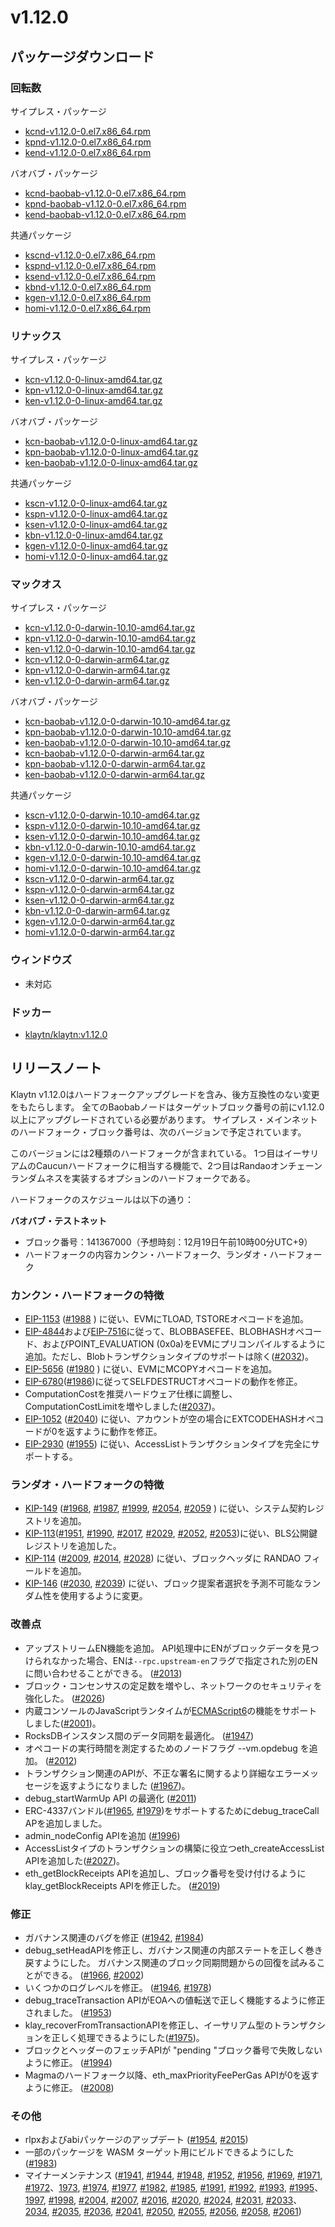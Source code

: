# v1.12.0

## パッケージダウンロード<a id="package-downloads"></a>

### 回転数<a id="rpm"></a>

サイプレス・パッケージ

- [kcnd-v1.12.0-0.el7.x86_64.rpm](https://packages.klaytn.net/klaytn/v1.12.0/kcnd-v1.12.0-0.el7.x86_64.rpm)
- [kpnd-v1.12.0-0.el7.x86_64.rpm](https://packages.klaytn.net/klaytn/v1.12.0/kpnd-v1.12.0-0.el7.x86_64.rpm)
- [kend-v1.12.0-0.el7.x86_64.rpm](https://packages.klaytn.net/klaytn/v1.12.0/kend-v1.12.0-0.el7.x86_64.rpm)

バオバブ・パッケージ

- [kcnd-baobab-v1.12.0-0.el7.x86_64.rpm](https://packages.klaytn.net/klaytn/v1.12.0/kcnd-baobab-v1.12.0-0.el7.x86_64.rpm)
- [kpnd-baobab-v1.12.0-0.el7.x86_64.rpm](https://packages.klaytn.net/klaytn/v1.12.0/kpnd-baobab-v1.12.0-0.el7.x86_64.rpm)
- [kend-baobab-v1.12.0-0.el7.x86_64.rpm](https://packages.klaytn.net/klaytn/v1.12.0/kend-baobab-v1.12.0-0.el7.x86_64.rpm)

共通パッケージ

- [kscnd-v1.12.0-0.el7.x86_64.rpm](https://packages.klaytn.net/klaytn/v1.12.0/kscnd-v1.12.0-0.el7.x86_64.rpm)
- [kspnd-v1.12.0-0.el7.x86_64.rpm](https://packages.klaytn.net/klaytn/v1.12.0/kspnd-v1.12.0-0.el7.x86_64.rpm)
- [ksend-v1.12.0-0.el7.x86_64.rpm](https://packages.klaytn.net/klaytn/v1.12.0/ksend-v1.12.0-0.el7.x86_64.rpm)
- [kbnd-v1.12.0-0.el7.x86_64.rpm](https://packages.klaytn.net/klaytn/v1.12.0/kbnd-v1.12.0-0.el7.x86_64.rpm)
- [kgen-v1.12.0-0.el7.x86_64.rpm](https://packages.klaytn.net/klaytn/v1.12.0/kgen-v1.12.0-0.el7.x86_64.rpm)
- [homi-v1.12.0-0.el7.x86_64.rpm](https://packages.klaytn.net/klaytn/v1.12.0/homi-v1.12.0-0.el7.x86_64.rpm)

### リナックス<a id="linux"></a>

サイプレス・パッケージ

- [kcn-v1.12.0-0-linux-amd64.tar.gz](https://packages.klaytn.net/klaytn/v1.12.0/kcn-v1.12.0-0-linux-amd64.tar.gz)
- [kpn-v1.12.0-0-linux-amd64.tar.gz](https://packages.klaytn.net/klaytn/v1.12.0/kpn-v1.12.0-0-linux-amd64.tar.gz)
- [ken-v1.12.0-0-linux-amd64.tar.gz](https://packages.klaytn.net/klaytn/v1.12.0/ken-v1.12.0-0-linux-amd64.tar.gz)

バオバブ・パッケージ

- [kcn-baobab-v1.12.0-0-linux-amd64.tar.gz](https://packages.klaytn.net/klaytn/v1.12.0/kcn-baobab-v1.12.0-0-linux-amd64.tar.gz)
- [kpn-baobab-v1.12.0-0-linux-amd64.tar.gz](https://packages.klaytn.net/klaytn/v1.12.0/kpn-baobab-v1.12.0-0-linux-amd64.tar.gz)
- [ken-baobab-v1.12.0-0-linux-amd64.tar.gz](https://packages.klaytn.net/klaytn/v1.12.0/ken-baobab-v1.12.0-0-linux-amd64.tar.gz)

共通パッケージ

- [kscn-v1.12.0-0-linux-amd64.tar.gz](https://packages.klaytn.net/klaytn/v1.12.0/kscn-v1.12.0-0-linux-amd64.tar.gz)
- [kspn-v1.12.0-0-linux-amd64.tar.gz](https://packages.klaytn.net/klaytn/v1.12.0/kspn-v1.12.0-0-linux-amd64.tar.gz)
- [ksen-v1.12.0-0-linux-amd64.tar.gz](https://packages.klaytn.net/klaytn/v1.12.0/ksen-v1.12.0-0-linux-amd64.tar.gz)
- [kbn-v1.12.0-0-linux-amd64.tar.gz](https://packages.klaytn.net/klaytn/v1.12.0/kbn-v1.12.0-0-linux-amd64.tar.gz)
- [kgen-v1.12.0-0-linux-amd64.tar.gz](https://packages.klaytn.net/klaytn/v1.12.0/kgen-v1.12.0-0-linux-amd64.tar.gz)
- [homi-v1.12.0-0-linux-amd64.tar.gz](https://packages.klaytn.net/klaytn/v1.12.0/homi-v1.12.0-0-linux-amd64.tar.gz)

### マックオス<a id="macos"></a>

サイプレス・パッケージ

- [kcn-v1.12.0-0-darwin-10.10-amd64.tar.gz](https://packages.klaytn.net/klaytn/v1.12.0/kcn-v1.12.0-0-darwin-10.10-amd64.tar.gz)
- [kpn-v1.12.0-0-darwin-10.10-amd64.tar.gz](https://packages.klaytn.net/klaytn/v1.12.0/kpn-v1.12.0-0-darwin-10.10-amd64.tar.gz)
- [ken-v1.12.0-0-darwin-10.10-amd64.tar.gz](https://packages.klaytn.net/klaytn/v1.12.0/ken-v1.12.0-0-darwin-10.10-amd64.tar.gz)
- [kcn-v1.12.0-0-darwin-arm64.tar.gz](https://packages.klaytn.net/klaytn/v1.12.0/kcn-v1.12.0-0-darwin-arm64.tar.gz)
- [kpn-v1.12.0-0-darwin-arm64.tar.gz](https://packages.klaytn.net/klaytn/v1.12.0/kpn-v1.12.0-0-darwin-arm64.tar.gz)
- [ken-v1.12.0-0-darwin-arm64.tar.gz](https://packages.klaytn.net/klaytn/v1.12.0/ken-v1.12.0-0-darwin-arm64.tar.gz)

バオバブ・パッケージ

- [kcn-baobab-v1.12.0-0-darwin-10.10-amd64.tar.gz](https://packages.klaytn.net/klaytn/v1.12.0/kcn-baobab-v1.12.0-0-darwin-10.10-amd64.tar.gz)
- [kpn-baobab-v1.12.0-0-darwin-10.10-amd64.tar.gz](https://packages.klaytn.net/klaytn/v1.12.0/kpn-baobab-v1.12.0-0-darwin-10.10-amd64.tar.gz)
- [ken-baobab-v1.12.0-0-darwin-10.10-amd64.tar.gz](https://packages.klaytn.net/klaytn/v1.12.0/ken-baobab-v1.12.0-0-darwin-10.10-amd64.tar.gz)
- [kcn-baobab-v1.12.0-0-darwin-arm64.tar.gz](https://packages.klaytn.net/klaytn/v1.12.0/kcn-baobab-v1.12.0-0-darwin-arm64.tar.gz)
- [kpn-baobab-v1.12.0-0-darwin-arm64.tar.gz](https://packages.klaytn.net/klaytn/v1.12.0/kpn-baobab-v1.12.0-0-darwin-10.10-amd64.tar.gz)
- [ken-baobab-v1.12.0-0-darwin-arm64.tar.gz](https://packages.klaytn.net/klaytn/v1.12.0/ken-baobab-v1.12.0-0-darwin-10.10-amd64.tar.gz)

共通パッケージ

- [kscn-v1.12.0-0-darwin-10.10-amd64.tar.gz](https://packages.klaytn.net/klaytn/v1.12.0/kscn-v1.12.0-0-darwin-10.10-amd64.tar.gz)
- [kspn-v1.12.0-0-darwin-10.10-amd64.tar.gz](https://packages.klaytn.net/klaytn/v1.12.0/kspn-v1.12.0-0-darwin-10.10-amd64.tar.gz)
- [ksen-v1.12.0-0-darwin-10.10-amd64.tar.gz](https://packages.klaytn.net/klaytn/v1.12.0/ksen-v1.12.0-0-darwin-10.10-amd64.tar.gz)
- [kbn-v1.12.0-0-darwin-10.10-amd64.tar.gz](https://packages.klaytn.net/klaytn/v1.12.0/kbn-v1.12.0-0-darwin-10.10-amd64.tar.gz)
- [kgen-v1.12.0-0-darwin-10.10-amd64.tar.gz](https://packages.klaytn.net/klaytn/v1.12.0/kgen-v1.12.0-0-darwin-10.10-amd64.tar.gz)
- [homi-v1.12.0-0-darwin-10.10-amd64.tar.gz](https://packages.klaytn.net/klaytn/v1.12.0/homi-v1.12.0-0-darwin-10.10-amd64.tar.gz)
- [kscn-v1.12.0-0-darwin-arm64.tar.gz](https://packages.klaytn.net/klaytn/v1.12.0/kscn-v1.12.0-0-darwin-arm64.tar.gz)
- [kspn-v1.12.0-0-darwin-arm64.tar.gz](https://packages.klaytn.net/klaytn/v1.12.0/kspn-v1.12.0-0-darwin-arm64.tar.gz)
- [ksen-v1.12.0-0-darwin-arm64.tar.gz](https://packages.klaytn.net/klaytn/v1.12.0/ksen-v1.12.0-0-darwin-arm64.tar.gz)
- [kbn-v1.12.0-0-darwin-arm64.tar.gz](https://packages.klaytn.net/klaytn/v1.12.0/kbn-v1.12.0-0-darwin-arm64.tar.gz)
- [kgen-v1.12.0-0-darwin-arm64.tar.gz](https://packages.klaytn.net/klaytn/v1.12.0/kgen-v1.12.0-0-darwin-arm64.tar.gz)
- [homi-v1.12.0-0-darwin-arm64.tar.gz](https://packages.klaytn.net/klaytn/v1.12.0/homi-v1.12.0-0-darwin-arm64.tar.gz)

### ウィンドウズ<a id="windows"></a>

- 未対応

### ドッカー<a id="docker"></a>

- [klaytn/klaytn:v1.12.0](https://hub.docker.com/r/klaytn/klaytn)

## リリースノート<a id="release-notes"></a>

Klaytn v1.12.0はハードフォークアップグレードを含み、後方互換性のない変更をもたらします。 全てのBaobabノードはターゲットブロック番号の前にv1.12.0以上にアップグレードされている必要があります。 サイプレス・メインネットのハードフォーク・ブロック番号は、次のバージョンで予定されています。

このバージョンには2種類のハードフォークが含まれている。 1つ目はイーサリアムのCaucunハードフォークに相当する機能で、2つ目はRandaoオンチェーンランダムネスを実装するオプションのハードフォークである。

ハードフォークのスケジュールは以下の通り：

**バオバブ・テストネット**

- ブロック番号：141367000（予想時刻：12月19日午前10時00分UTC+9）
- ハードフォークの内容カンクン・ハードフォーク、ランダオ・ハードフォーク

### カンクン・ハードフォークの特徴

- [EIP-1153](https://eips.ethereum.org/EIPS/eip-1153) ([#1988](https://github.com/klaytn/klaytn/pull/1988) ) に従い、EVMにTLOAD, TSTOREオペコードを追加。
- [EIP-4844](\[https://eips.ethereum.org/EIPS/eip-4844])および[EIP-7516](\[https://eips.ethereum.org/EIPS/eip-7516])に従って、BLOBBASEFEE、BLOBHASHオペコード、およびPOINT_EVALUATION (0x0a)をEVMにプリコンパイルするように追加。ただし、Blobトランザクションタイプのサポートは除く([#2032](https://github.com/klaytn/klaytn/pull/2032))。
- [EIP-5656](https://eips.ethereum.org/EIPS/eip-5656) ([#1980](https://github.com/klaytn/klaytn/pull/1980) ) に従い、EVMにMCOPYオペコードを追加。
- [EIP-6780](\[https://eips.ethereum.org/EIPS/eip-6780])([#1986](https://github.com/klaytn/klaytn/pull/1986))に従ってSELFDESTRUCTオペコードの動作を修正。
- ComputationCostを推奨ハードウェア仕様に調整し、ComputationCostLimitを増やしました([#2037](https://github.com/klaytn/klaytn/pull/2037))。
- [EIP-1052](https://eips.ethereum.org/EIPS/eip-1052) ([#2040](https://github.com/klaytn/klaytn/pull/2040)) に従い、アカウントが空の場合にEXTCODEHASHオペコードが0を返すように動作を修正。
- [EIP-2930](https://eips.ethereum.org/EIPS/eip-2930) ([#1955](https://github.com/klaytn/klaytn/pull/1955)) に従い、AccessListトランザクションタイプを完全にサポートする。

### ランダオ・ハードフォークの特徴

- [KIP-149](https://github.com/klaytn/kips/issues/149) ([#1968](https://github.com/klaytn/klaytn/pull/1968), [#1987](https://github.com/klaytn/klaytn/pull/1987), [#1999](https://github.com/klaytn/klaytn/pull/1999), [#2054](https://github.com/klaytn/klaytn/pull/2054), [#2059](https://github.com/klaytn/klaytn/pull/2059) ) に従い、システム契約レジストリを追加。
- [KIP-113](https://github.com/klaytn/kips/issues/113)([#1951](https://github.com/klaytn/klaytn/pull/1951), [#1990](https://github.com/klaytn/klaytn/pull/1990), [#2017](https://github.com/klaytn/klaytn/pull/2017), [#2029](https://github.com/klaytn/klaytn/pull/2029), [#2052](https://github.com/klaytn/klaytn/pull/2052), [#2053](https://github.com/klaytn/klaytn/pull/2053))に従い、BLS公開鍵レジストリを追加した。
- [KIP-114](https://github.com/klaytn/kips/issues/114) ([#2009](https://github.com/klaytn/klaytn/pull/2009), [#2014](https://github.com/klaytn/klaytn/pull/2014), [#2028](https://github.com/klaytn/klaytn/pull/2028)) に従い、ブロックヘッダに RANDAO フィールドを追加。
- [KIP-146](https://github.com/klaytn/kips/issues/146) ([#2030](https://github.com/klaytn/klaytn/pull/2030), [#2039](https://github.com/klaytn/klaytn/pull/2039)) に従い、ブロック提案者選択を予測不可能なランダム性を使用するように変更。

### 改善点

- アップストリームEN機能を追加。 API処理中にENがブロックデータを見つけられなかった場合、ENは`--rpc.upstream-en`フラグで指定された別のENに問い合わせることができる。 ([#2013](https://github.com/klaytn/klaytn/pull/2013))
- ブロック・コンセンサスの定足数を増やし、ネットワークのセキュリティを強化した。 ([#2026](https://github.com/klaytn/klaytn/pull/2026))
- 内蔵コンソールのJavaScriptランタイムが[ECMAScript6](http://es6-features.org/)の機能をサポートしました([#2001](https://github.com/klaytn/klaytn/pull/2001))。
- RocksDBインスタンス間のデータ同期を最適化。 ([#1947](https://github.com/klaytn/klaytn/pull/1947))
- オペコードの実行時間を測定するためのノードフラグ --vm.opdebug を追加。 ([#2012](https://github.com/klaytn/klaytn/pull/2012))
- トランザクション関連のAPIが、不正な署名に関するより詳細なエラーメッセージを返すようになりました ([#1967](https://github.com/klaytn/klaytn/pull/1967))。
- debug_startWarmUp API の最適化 ([#2011](https://github.com/klaytn/klaytn/pull/2011))
- ERC-4337バンドル([#1965](https://github.com/klaytn/klaytn/pull/1965), [#1979](https://github.com/klaytn/klaytn/pull/1979))をサポートするためにdebug_traceCall APを追加しました。
- admin_nodeConfig APIを追加 ([#1996](https://github.com/klaytn/klaytn/pull/1996))
- AccessListタイプのトランザクションの構築に役立つeth_createAccessList APIを追加した([#2027](https://github.com/klaytn/klaytn/pull/2027))。
- eth_getBlockReceipts APIを追加し、ブロック番号を受け付けるようにklay_getBlockReceipts APIを修正した。 ([#2019](https://github.com/klaytn/klaytn/pull/2019))

### 修正

- ガバナンス関連のバグを修正 ([#1942](https://github.com/klaytn/klaytn/pull/1942), [#1984](https://github.com/klaytn/klaytn/pull/1984))
- debug_setHeadAPIを修正し、ガバナンス関連の内部ステートを正しく巻き戻すようにした。 ガバナンス関連のブロック同期問題からの回復を試みることができる。 ([#1966](https://github.com/klaytn/klaytn/pull/1966), [#2002](https://github.com/klaytn/klaytn/pull/2002))
- いくつかのログレベルを修正。 ([#1946](https://github.com/klaytn/klaytn/pull/1946), [#1978](https://github.com/klaytn/klaytn/pull/1978))
- debug_traceTransaction APIがEOAへの値転送で正しく機能するように修正されました。 ([#1953](https://github.com/klaytn/klaytn/pull/1953))
- klay_recoverFromTransactionAPIを修正し、イーサリアム型のトランザクションを正しく処理できるようにした([#1975](https://github.com/klaytn/klaytn/pull/1975))。
- ブロックとヘッダーのフェッチAPIが "pending "ブロック番号で失敗しないように修正。 ([#1994](https://github.com/klaytn/klaytn/pull/1994))
- Magmaのハードフォーク以降、eth_maxPriorityFeePerGas APIが0を返すように修正。 ([#2008](https://github.com/klaytn/klaytn/pull/2008))

### その他

- rlpxおよびabiパッケージのアップデート ([#1954](https://github.com/klaytn/klaytn/pull/1954), [#2015](https://github.com/klaytn/klaytn/pull/2015))
- 一部のパッケージを WASM ターゲット用にビルドできるようにした ([#1983](https://github.com/klaytn/klaytn/pull/1983))
- マイナーメンテナンス ([#1941](https://github.com/klaytn/klaytn/pull/1941), [#1944](https://github.com/klaytn/klaytn/pull/1944), [#1948](https://github.com/klaytn/klaytn/pull/1948), [#1952](https://github.com/klaytn/klaytn/pull/1952), [#1956](https://github.com/klaytn/klaytn/pull/1956), [#1969](https://github.com/klaytn/klaytn/pull/1969), [#1971](https://github.com/klaytn/klaytn/pull/1971), [#1972](https://github.com/klaytn/klaytn/pull/1972)、[1973](https://github.com/klaytn/klaytn/pull/1973), [#1974](https://github.com/klaytn/klaytn/pull/1974), [#1977](https://github.com/klaytn/klaytn/pull/1977), [#1982](https://github.com/klaytn/klaytn/pull/1982), [#1985](https://github.com/klaytn/klaytn/pull/1985), [#1991](https://github.com/klaytn/klaytn/pull/1991), [#1992](https://github.com/klaytn/klaytn/pull/1992), [#1993](https://github.com/klaytn/klaytn/pull/1993), [#1995](https://github.com/klaytn/klaytn/pull/1995)、[1997](https://github.com/klaytn/klaytn/pull/1997), [#1998](https://github.com/klaytn/klaytn/pull/1998), [#2004](https://github.com/klaytn/klaytn/pull/2004), [#2007](https://github.com/klaytn/klaytn/pull/2007), [#2016](https://github.com/klaytn/klaytn/pull/2016), [#2020](https://github.com/klaytn/klaytn/pull/2020), [#2024](https://github.com/klaytn/klaytn/pull/2024), [#2031](https://github.com/klaytn/klaytn/pull/2031), [#2033](https://github.com/klaytn/klaytn/pull/2033)、[2034](https://github.com/klaytn/klaytn/pull/2034), [#2035](https://github.com/klaytn/klaytn/pull/2035), [#2036](https://github.com/klaytn/klaytn/pull/2036), [#2041](https://github.com/klaytn/klaytn/pull/2041), [#2050](https://github.com/klaytn/klaytn/pull/2050), [#2055](https://github.com/klaytn/klaytn/pull/2055), [#2056](https://github.com/klaytn/klaytn/pull/2056), [#2058](https://github.com/klaytn/klaytn/pull/2058), [#2061](https://github.com/klaytn/klaytn/pull/2061))